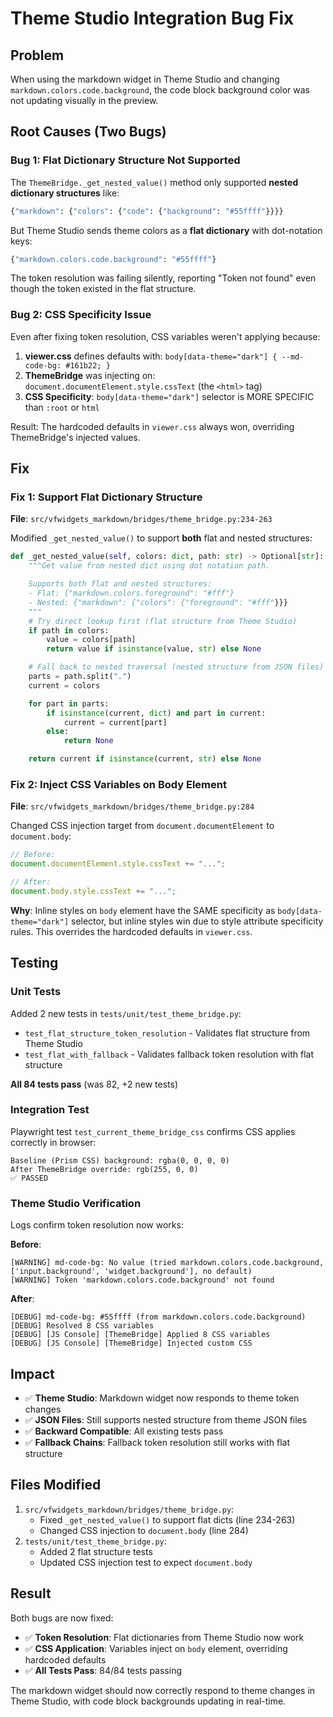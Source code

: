 # Theme Studio Integration Bug Fix

## Problem

When using the markdown widget in Theme Studio and changing `markdown.colors.code.background`, the code block background color was not updating visually in the preview.

## Root Causes (Two Bugs)

### Bug 1: Flat Dictionary Structure Not Supported

The `ThemeBridge._get_nested_value()` method only supported **nested dictionary structures** like:
```python
{"markdown": {"colors": {"code": {"background": "#55ffff"}}}}
```

But Theme Studio sends theme colors as a **flat dictionary** with dot-notation keys:
```python
{"markdown.colors.code.background": "#55ffff"}
```

The token resolution was failing silently, reporting "Token not found" even though the token existed in the flat structure.

### Bug 2: CSS Specificity Issue

Even after fixing token resolution, CSS variables weren't applying because:

1. **viewer.css** defines defaults with: `body[data-theme="dark"] { --md-code-bg: #161b22; }`
2. **ThemeBridge** was injecting on: `document.documentElement.style.cssText` (the `<html>` tag)
3. **CSS Specificity**: `body[data-theme="dark"]` selector is MORE SPECIFIC than `:root` or `html`

Result: The hardcoded defaults in `viewer.css` always won, overriding ThemeBridge's injected values.

## Fix

### Fix 1: Support Flat Dictionary Structure

**File**: `src/vfwidgets_markdown/bridges/theme_bridge.py:234-263`

Modified `_get_nested_value()` to support **both** flat and nested structures:

```python
def _get_nested_value(self, colors: dict, path: str) -> Optional[str]:
    """Get value from nested dict using dot notation path.

    Supports both flat and nested structures:
    - Flat: {"markdown.colors.foreground": "#fff"}
    - Nested: {"markdown": {"colors": {"foreground": "#fff"}}}
    """
    # Try direct lookup first (flat structure from Theme Studio)
    if path in colors:
        value = colors[path]
        return value if isinstance(value, str) else None

    # Fall back to nested traversal (nested structure from JSON files)
    parts = path.split(".")
    current = colors

    for part in parts:
        if isinstance(current, dict) and part in current:
            current = current[part]
        else:
            return None

    return current if isinstance(current, str) else None
```

### Fix 2: Inject CSS Variables on Body Element

**File**: `src/vfwidgets_markdown/bridges/theme_bridge.py:284`

Changed CSS injection target from `document.documentElement` to `document.body`:

```javascript
// Before:
document.documentElement.style.cssText += "...";

// After:
document.body.style.cssText += "...";
```

**Why**: Inline styles on `body` element have the SAME specificity as `body[data-theme="dark"]` selector, but inline styles win due to style attribute specificity rules. This overrides the hardcoded defaults in `viewer.css`.

## Testing

### Unit Tests
Added 2 new tests in `tests/unit/test_theme_bridge.py`:
- `test_flat_structure_token_resolution` - Validates flat structure from Theme Studio
- `test_flat_with_fallback` - Validates fallback token resolution with flat structure

**All 84 tests pass** (was 82, +2 new tests)

### Integration Test
Playwright test `test_current_theme_bridge_css` confirms CSS applies correctly in browser:
```
Baseline (Prism CSS) background: rgba(0, 0, 0, 0)
After ThemeBridge override: rgb(255, 0, 0)
✅ PASSED
```

### Theme Studio Verification
Logs confirm token resolution now works:

**Before**:
```
[WARNING] md-code-bg: No value (tried markdown.colors.code.background, ['input.background', 'widget.background'], no default)
[WARNING] Token 'markdown.colors.code.background' not found
```

**After**:
```
[DEBUG] md-code-bg: #55ffff (from markdown.colors.code.background)
[DEBUG] Resolved 8 CSS variables
[DEBUG] [JS Console] [ThemeBridge] Applied 8 CSS variables
[DEBUG] [JS Console] [ThemeBridge] Injected custom CSS
```

## Impact

- ✅ **Theme Studio**: Markdown widget now responds to theme token changes
- ✅ **JSON Files**: Still supports nested structure from theme JSON files
- ✅ **Backward Compatible**: All existing tests pass
- ✅ **Fallback Chains**: Fallback token resolution still works with flat structure

## Files Modified

1. `src/vfwidgets_markdown/bridges/theme_bridge.py`:
   - Fixed `_get_nested_value()` to support flat dicts (line 234-263)
   - Changed CSS injection to `document.body` (line 284)
2. `tests/unit/test_theme_bridge.py`:
   - Added 2 flat structure tests
   - Updated CSS injection test to expect `document.body`

## Result

Both bugs are now fixed:
- ✅ **Token Resolution**: Flat dictionaries from Theme Studio now work
- ✅ **CSS Application**: Variables inject on `body` element, overriding hardcoded defaults
- ✅ **All Tests Pass**: 84/84 tests passing

The markdown widget should now correctly respond to theme changes in Theme Studio, with code block backgrounds updating in real-time.
